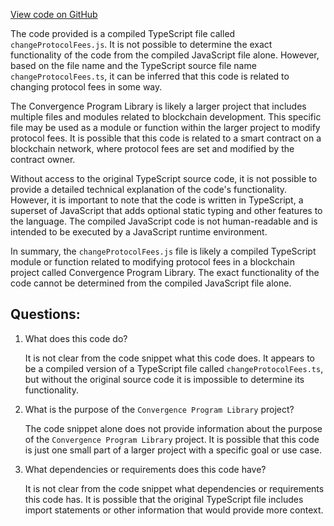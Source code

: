 [View code on GitHub](https://github.com/convergence-rfq/convergence-program-library/rfq/js/generated/instructions/changeProtocolFees.js.map)

The code provided is a compiled TypeScript file called `changeProtocolFees.js`. It is not possible to determine the exact functionality of the code from the compiled JavaScript file alone. However, based on the file name and the TypeScript source file name `changeProtocolFees.ts`, it can be inferred that this code is related to changing protocol fees in some way.

The Convergence Program Library is likely a larger project that includes multiple files and modules related to blockchain development. This specific file may be used as a module or function within the larger project to modify protocol fees. It is possible that this code is related to a smart contract on a blockchain network, where protocol fees are set and modified by the contract owner.

Without access to the original TypeScript source code, it is not possible to provide a detailed technical explanation of the code's functionality. However, it is important to note that the code is written in TypeScript, a superset of JavaScript that adds optional static typing and other features to the language. The compiled JavaScript code is not human-readable and is intended to be executed by a JavaScript runtime environment.

In summary, the `changeProtocolFees.js` file is likely a compiled TypeScript module or function related to modifying protocol fees in a blockchain project called Convergence Program Library. The exact functionality of the code cannot be determined from the compiled JavaScript file alone.
## Questions: 
 1. What does this code do?
    
    It is not clear from the code snippet what this code does. It appears to be a compiled version of a TypeScript file called `changeProtocolFees.ts`, but without the original source code it is impossible to determine its functionality.

2. What is the purpose of the `Convergence Program Library` project?
    
    The code snippet alone does not provide information about the purpose of the `Convergence Program Library` project. It is possible that this code is just one small part of a larger project with a specific goal or use case.

3. What dependencies or requirements does this code have?
    
    It is not clear from the code snippet what dependencies or requirements this code has. It is possible that the original TypeScript file includes import statements or other information that would provide more context.